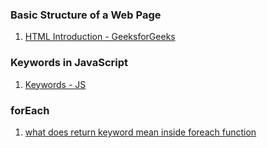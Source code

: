 ### Basic Structure of a Web Page
1. [HTML Introduction - GeeksforGeeks](https://www.geeksforgeeks.org/html-introduction/)
### Keywords in JavaScript
1. [Keywords - JS](https://www.w3schools.in/javascript-tutorial/keywords/)
### forEach
1. [what does return keyword mean inside foreach function](https://stackoverflow.com/questions/34653612/what-does-return-keyword-mean-inside-foreach-function)